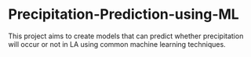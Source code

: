 # Precipitation-Prediction-using-ML
This project aims to create models that can predict whether precipitation will occur or not in LA using common machine learning techniques.
